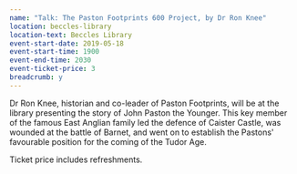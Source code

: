 ```yaml
---
name: "Talk: The Paston Footprints 600 Project, by Dr Ron Knee"
location: beccles-library
location-text: Beccles Library
event-start-date: 2019-05-18
event-start-time: 1900
event-end-time: 2030
event-ticket-price: 3
breadcrumb: y
---
```


Dr Ron Knee, historian and co-leader of Paston Footprints, will be at the library presenting the story of John Paston the Younger. This key member of the famous East Anglian family led the defence of Caister Castle, was wounded at the battle of Barnet, and went on to establish the Pastons' favourable position for the coming of the Tudor Age.

Ticket price includes refreshments.
